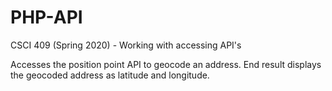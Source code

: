 # PHP-API

CSCI 409 (Spring 2020) - Working with accessing API's

Accesses the position point API to geocode an address.
End result displays the geocoded address as latitude and longitude. 
